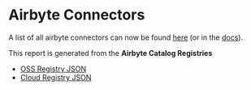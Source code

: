 # Airbyte Connectors

A list of all airbyte connectors can now be found [here](https://connectors.airbyte.com/files/generated_reports/connector_registry_report.html) (or in the [docs](https://docs.airbyte.com/integrations/)).

This report is generated from the **Airbyte Catalog Registries**
* [OSS Registry JSON](https://connectors.airbyte.com/files/registries/v0/oss_registry.json)
* [Cloud Registry JSON](https://connectors.airbyte.com/files/registries/v0/cloud_registry.json)
